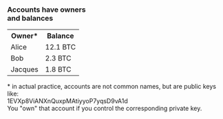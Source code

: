 ### Accounts have owners<br>and balances
<div class="fragment">
	<table>
		<tr>
			<th>
				Owner&#42;
			</th>
			<th>
				Balance
			</th>
		</tr>
		<tr>
			<td>
				Alice
			</td>
			<td>
				12.1 BTC
			</td>
		</tr>
		<tr>
			<td>
				Bob
			</td>
			<td>
				2.3 BTC
			</td>
		</tr>
		<tr>
			<td>
				Jacques
			</td>
			<td>
				1.8 BTC
			</td>
		</tr>
	</table>
	<span class="smaller">&#42; in actual practice, accounts are not common names, but are public keys like:<br>
	<span class="preformatted">1EVXp8ViANXnQuxpMAtiyyoP7yqsD9vA1d</span><br>
	You "own" that account if you control the corresponding private key.</span>
</div>